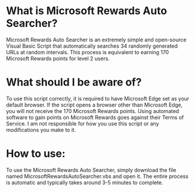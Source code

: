 # What is Microsoft Rewards Auto Searcher?
Microsoft Rewards Auto Searcher is an extremely simple and open-source Visual Basic Script that automatically searches 34 randomly generated URLs at random intervals. This process is equivalent to earning 170 Microsoft Rewards points for level 2 users.

# What should I be aware of?
To use this script correctly, it is required to have Microsoft Edge set as your default browser. If the script opens a browser other than Microsoft Edge, you will not receive the 170 Microsoft Rewards points. Using automated software to gain points on Microsoft Rewards goes against their Terms of Service. I am not responsible for how you use this script or any modifications you make to it.

# How to use:
To use the Microsoft Rewards Auto Searcher, simply download the file named MicrosoftRewardsAutoSearcher.vbs and open it. The entire process is automatic and typically takes around 3-5 minutes to complete.
